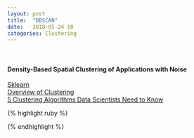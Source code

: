 ```yaml
---
layout: post
title:  "DBSCAN"
date:   2018-05-24 10
categories: Clustering
---
```

<br />
<h4>Density-Based Spatial Clustering of Applications with Noise</h4>
<a href="http://scikit-learn.org/stable/modules/generated/sklearn.cluster.DBSCAN.html">
Sklearn
</a>
<br />
<a href="http://scikit-learn.org/stable/modules/clustering.html">
Overview of Clustering
</a>
<br />
<a href="https://towardsdatascience.com/the-5-clustering-algorithms-data-scientists-need-to-know-a36d136ef68">
5 Clustering Algorithms Data Scientists Need to Know
</a>


{% highlight ruby %}



{% endhighlight %}
